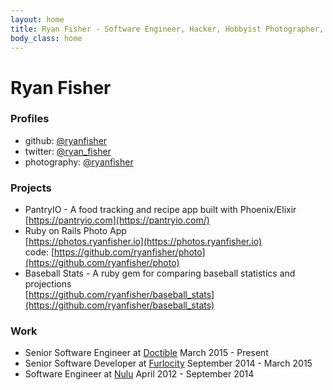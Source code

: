 ```yaml
---
layout: home
title: Ryan Fisher - Software Engineer, Hacker, Hobbyist Photographer, Couch Philosopher
body_class: home
---
```


Ryan Fisher
===========
### Profiles
* github: [@ryanfisher](https://github.com/ryanfisher)
* twitter: [@ryan_fisher](https://twitter.com/ryan_fisher)
* photography: [@ryanfisher](https://photos.ryanfisher.io/profile/ryanfisher)

### Projects
* PantryIO - A food tracking and recipe app built with Phoenix/Elixir<br>
  [https://pantryio.com](https://pantryio.com/)
* Ruby on Rails Photo App<br>
  [https://photos.ryanfisher.io](https://photos.ryanfisher.io)<br>
  code: [https://github.com/ryanfisher/photo](https://github.com/ryanfisher/photo)
* Baseball Stats - A ruby gem for comparing baseball statistics and projections<br>
  [https://github.com/ryanfisher/baseball_stats](https://github.com/ryanfisher/baseball_stats)

### Work
* Senior Software Engineer at [Doctible](https://www.doctible.com) March 2015 - Present
* Senior Software Developer at [Furlocity](https://www.furlocity.com) September 2014 - March 2015
* Software Engineer at [Nulu](https://www.nulu.com) April 2012 - September 2014
